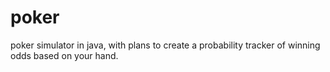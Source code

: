 # poker
poker simulator in java, with plans to create a probability tracker of winning odds based on your hand.

